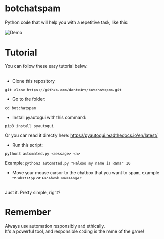 # botchatspam
Python code that will help you with a repetitive task, like this: <br><br>
![Demo](https://media2.giphy.com/media/v1.Y2lkPTc5MGI3NjExazR2em82enZ1MnBmcHJhMnRvYzVvYnd6ZDA1cm1mdGF2MGtybjM1cCZlcD12MV9pbnRlcm5hbF9naWZfYnlfaWQmY3Q9Zw/LaoKU2KDBQq0Jnw4vD/source.gif)

<h1>Tutorial</h1>
You can follow these easy tutorial below.
<br><br>

- Clone this repository:

```
git clone https://github.com/dante4rt/botchatspam.git
```

- Go to the folder:

```
cd botchatspam
```

- Install pyautogui with this command:

```
pip3 install pyautogui
```
Or you can read it directly here: https://pyautogui.readthedocs.io/en/latest/

- Run this script:

```
python3 automated.py <message> <n>
```
Example: `python3 automated.py "Halooo my name is Rama" 10`

- Move your mouse cursor to the chatbox that you want to spam, example to `WhatsApp` or `Facebook Messenger`.

<br>
Just it. Pretty simple, right? <br>

<h1>Remember</h1>
Always use automation responsibly and ethically. <br>
It's a powerful tool, and responsible coding is the name of the game!
